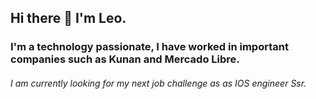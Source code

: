 ## Hi there 👋 I'm Leo.

### I'm a technology passionate, I have worked in important companies such as Kunan and Mercado Libre.

###### I am currently looking for my next job challenge as as IOS engineer Ssr.

<!--
**Leosoft/Leosoft** is a ✨ _special_ ✨ repository because its `README.md` (this file) appears on your GitHub profile.

Here are some ideas to get you started:

- 🔭 I’m currently working on ...
- 🌱 I’m currently learning ...
- 👯 I’m looking to collaborate on ...
- 🤔 I’m looking for help with ...
- 💬 Ask me about ...
- 📫 How to reach me: ...
- 😄 Pronouns: ...
- ⚡ Fun fact: ...
-->

